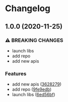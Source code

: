 # Changelog

## 1.0.0 (2020-11-25)


### ⚠ BREAKING CHANGES

* launch libs
* add repo
* add new apis

### Features

* add new apis ([3628279](https://www.github.com/sofisl/hello-world/commit/36282795b32dc0832227058eef35336403df914b))
* add repo ([9fe9edb](https://www.github.com/sofisl/hello-world/commit/9fe9edbda42bed7eb15f54ea38d0bd1cbbf99029))
* launch libs ([6ed56bf](https://www.github.com/sofisl/hello-world/commit/6ed56bf5fd80c77ad7ec84b10e702fbaac611664))

